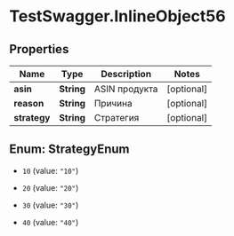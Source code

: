 # TestSwagger.InlineObject56

## Properties

Name | Type | Description | Notes
------------ | ------------- | ------------- | -------------
**asin** | **String** | ASIN продукта | [optional] 
**reason** | **String** | Причина | [optional] 
**strategy** | **String** | Стратегия | [optional] 



## Enum: StrategyEnum


* `10` (value: `"10"`)

* `20` (value: `"20"`)

* `30` (value: `"30"`)

* `40` (value: `"40"`)




